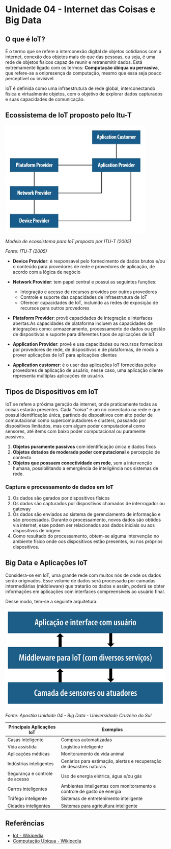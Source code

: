 # Unidade 04 - Internet das Coisas e Big Data

## O que é IoT?

É o termo que se refere a interconexão digital de objetos cotidianos com a internet, conexão dos objetos mais do que das pessoas, ou seja, é uma rede de objetos físicos capaz de reunir e retransmitir dados. Está extremamente ligado com os termos: **Computação úbiqua ou pervasiva**, que refere-se a onipresença da computação, mesmo que essa seja pouco perceptível ou invisível.

IoT é definida como uma infraestrutura de rede global, interconectando física e virtualmente objetos, com o objetivo de explorar dados capturados e suas capacidades de comunicação.

## Ecossistema de IoT proposto pelo Itu-T

![](./ecossistemaItu.jpg)

_Modelo de ecossistema para IoT proposto por ITU-T (2005)_

_Fonte: ITU-T (2005)_

- **Device Provider**: é responsável pelo fornecimento de dados brutos e/ou o conteúdo para provedores de rede e provedores de aplicação, de acordo com a lógica de negócio

- **Network Provider**: tem papel central e possui as seguintes funções:

  - Integração e acesso de recursos providos por outros provedores
  - Controle e suporte das capacidades de infraestrutura de IoT
  - Oferecer capacidades de IoT, incluindo as redes de exposição de recursos para outros provedores

- **Plataform Provider**: provê capacidades de integração e interfaces abertas.As capacidades de plataforma incluem as capacidades de integrações como: armazenamento, processamento de dados ou gestão de dispositivos e suporte para diferentes tipos de aplicações de IoT

- **Application Provider**: provê e usa capacidades ou recursos fornecidos por provedores de rede, de dispositivos e de plataformas, de modo a prover aplicações de IoT para aplicações clientes

- **Application customer**: é o user das aplicações IoT fornecidas pelos provedores de aplicação de usuário, nesse caso, uma aplicação cliente representa múltiplas aplicações de usuário.

## Tipos de Dispositivos em IoT

IoT se refere a próxima geração da internet, onde praticamente todas as coisas estarão presentes. Cada _"coisa"_ é um nó conectado na rede e que possui identificação única, partindo de dispositivos com alto poder de computacional como supercomputadores e clusters, passando por dispositivos limitados, mas com algum poder computacional como sensores, até items com baixo poder computacional ou puramente passivos.

1. **Objetos puramente passivos** com identificação única e dados fixos
2. **Objetos dotados de moderado poder computacional** e percepção de contexto
3. **Objetos que possuem conectividade em rede**, sem a intervenção humana, possibilitando a emergência de inteligência nos sistemas de rede.

### Captura e processamento de dados em IoT

1. Os dados são gerados por dispositivos físicos
2. Os dados são capturados por dispositivos chamados de interrogador ou gateway
3. Os dados são enviados ao sistema de gerenciamento de informação e são processados. Durante o processamento, novos dados são obtidos via internet, esse podem ser relacionados aos dados iniciais ou aos dispositivos de origem.
4. Como resultado do processamento, obtem-se alguma intervenção no ambiente físico onde oos dispositivos estão presentes, ou nos próprios dispositivos.

## Big Data e Aplicações IoT

Considera-se em IoT, uma grande rede com muitos nós de onde os dados serão originados. Esse volume de dados será processado por camadas intermediárias (middleware) que tratarão os dados e assim, poderá se obter informações em aplicações com interfaces compreensíveis ao usuário final.

Desse modo, tem-se a seguinte arquitetura:

![](./arquiteturaIot.jpg)

_Fonte: Apostila Unidade 04 - Big Data - Universidade Cruzeiro do Sul_

| Principais Aplicações IoT      | Exemplos                                                                |
| ------------------------------ | ----------------------------------------------------------------------- |
| Casas inteligente              | Compras automatizadas                                                   |
| Vida assistida                 | Logística inteligente                                                   |
| Aplicações médicas             | Monitoramento de vida animal                                            |
| Indústrias inteligentes        | Cenários para estimação, alertas e recuperação de desastres naturais    |
| Segurança e controle de acesso | Uso de energia elétrica, água e/ou gás                                  |
| Carros inteligentes            | Ambientes inteligentes com monitoramento e controle de gasto de energia |
| Tráfego inteligente            | Sistemas de entretenimento inteligente                                  |
| Cidades inteligentes           | Sistemas para agricultura inteligente                                   |

## Referências

- [Iot - Wikipedia](https://pt.wikipedia.org/wiki/Internet_das_coisas)
- [Computação Ubíqua - Wikipedia](https://pt.wikipedia.org/wiki/Computa%C3%A7%C3%A3o_ub%C3%ADqua)
